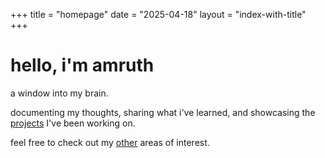 +++
title = "homepage"
date = "2025-04-18"
layout = "index-with-title"
+++

# hello, i'm amruth

a window into my brain.

documenting my thoughts, sharing what i've learned, and showcasing the [projects](/projects) I've been working on.

feel free to check out my [other](/other) areas of interest. 

